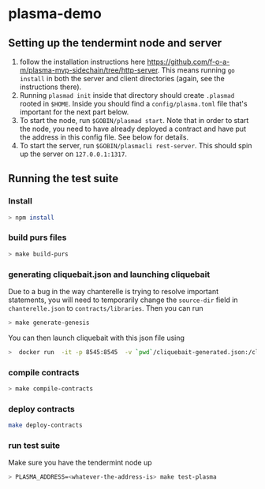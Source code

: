 # plasma-demo

## Setting up the tendermint node and server
1. follow the installation instructions here https://github.com/f-o-a-m/plasma-mvp-sidechain/tree/http-server. This means running `go install` in both the server and client directories (again, see the instructions there).
2. Running `plasmad init` inside that directory should create `.plasmad` rooted in `$HOME`. Inside you should find a `config/plasma.toml` file that's important for the next part below.
3. To start the node, run `$GOBIN/plasmad start`. Note that in order to start the node, you need to have already deployed a contract and have put the address in this config file. See below for details.
4. To start the server, run `$GOBIN/plasmacli rest-server`. This should spin up the server on `127.0.0.1:1317`.

## Running the test suite

### Install
```bash
> npm install
```

### build purs files
```bash
> make build-purs
```

### generating cliquebait.json and launching cliquebait

Due to a bug in the way chanterelle is trying to resolve important statements, you will need to temporarily change
the `source-dir` field in `chanterelle.json` to `contracts/libraries`. Then you can run

```bash
> make generate-genesis
```

You can then launch cliquebait with this json file using
```bash
>  docker run  -it -p 8545:8545  -v `pwd`/cliquebait-generated.json:/cliquebait/cliquebait.json foamspace/cliquebait:latest
```

### compile contracts
```bash
> make compile-contracts
```

### deploy contracts
```bash
make deploy-contracts
```

### run test suite
Make sure you have the tendermint node up
```bash
> PLASMA_ADDRESS=<whatever-the-address-is> make test-plasma
```
